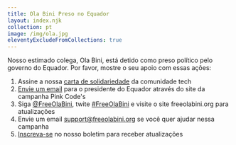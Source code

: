 ```yaml
---
title: Ola Bini Preso no Equador
layout: index.njk
collection: pt
image: /img/ola.jpg
eleventyExcludeFromCollections: true
---
```


Nosso estimado colega, Ola Bini, está detido como preso político pelo governo do Equador. Por favor, mostre o seu apoio com essas ações:

1. Assine a nossa [carta de solidariedade] da comunidade tech
2. [Envie um email] para o presidente do Equador através do site da campanha Pink Code's
3. Siga [@FreeOlaBini], twite [#FreeOlaBini] e visite o site freeolabini.org para atualizações
4. Envie um email [support@freeolabini.org] se você quer ajudar nessa campanha
5. [Inscreva-se] no nosso boletim para receber atualizações

[carta de solidariedade]: /pt/statement/
[Envie um email]: https://www.codepink.org/free-ola-bini 
[@FreeOlaBini]: http://twitter.com/FreeOlaBini
[#FreeOlaBini]: https://twitter.com/intent/tweet?url=https://freeolabini.org&text=Digital+rights+defender+Ola+Bini+has+been+imprisoned+in+Ecuador.+Please+follow+@FreeOlaBini&hashtags=FreeOlaBini
[support@freeolabini.org]: mailto:support@freeolabini.org
[Inscreva-se]: /pt/subscribe/

